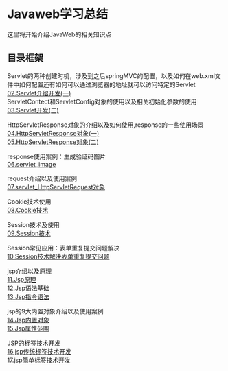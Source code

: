 # Javaweb学习总结
这里将开始介绍JavaWeb的相关知识点

## 目录框架

Servlet的两种创建时机，涉及到之后springMVC的配置，以及如何在web.xml文件中如何配置还有如何可以通过浏览器的地址就可以访问特定的Servlet  
[02.Servlet介绍开发(一)](BE/java/javaee/02.servlet_intro.md)   
ServletContect和ServletConfig对象的使用以及相关初始化参数的使用  
[03.Servlet开发(二)](BE/java/javaee/03.servlet_intro2.md)  

HttpServletResponse对象的介绍以及如何使用,response的一些使用场景  
[04.HttpServletResponse对象(一)](BE/java/javaee/04.servlet_HttpServletResponse01.md)  
[05.HttpServletResponse对象(二)](BE/java/javaee/05.servlet_HttpServletResponse02.md)  

response使用案例：生成验证码图片  
[06.servlet_image](BE/java/javaee/06.servlet_image.md)  

request介绍以及使用案例  
[07.servlet_HttpServletRequest对象](BE/java/javaee/07.servlet_HttpServletRequest.md)  

Cookie技术使用  
[08.Cookie技术](BE/java/javaee/08.servlet_Cookie.md)  

Session技术及使用  
[09.Session技术](BE/java/javaee/09.servlet_Session.md)  

Session常见应用：表单重复提交问题解决  
[10.Session技术解决表单重复提交问题](BE/java/javaee/10.servlet_Session_submit.md)  

jsp介绍以及原理  
[11.Jsp原理](BE/java/javaee/11.jsp_intro.md)  
[12.Jsp语法基础](BE/java/javaee/12.jsp_basic_grammar.md)  
[13.Jsp指令语法](BE/java/javaee/13.jsp_command.md)  

jsp的9大内置对象介绍以及使用案例  
[14.Jsp内置对象](BE/java/javaee/14.jsp_built_in_object.md)  
[15.Jsp属性范围](BE/java/javaee/15.jsp_param_scope.md)  

JSP的标签技术开发  
[16.jsp传统标签技术开发](BE/java/javaee/16.jsp_tag.md)  
[17.jsp简单标签技术开发](BE/java/javaee/17.jsp_tag2.md)  